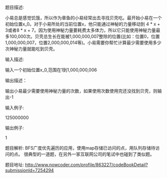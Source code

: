 ﻿题目描述:

小易总是感觉饥饿，所以作为章鱼的小易经常出去寻找贝壳吃。最开始小易在一个初始位置x_0。对于小易所处的当前位置x，他只能通过神秘的力量移动到 4 * x + 3或者8 * x + 7。因为使用神秘力量要耗费太多体力，所以它只能使用神秘力量最多100,000次。贝壳总生长在能被1,000,000,007整除的位置(比如：位置0，位置1,000,000,007，位置2,000,000,014等)。小易需要你帮忙计算最少需要使用多少次神秘力量就能吃到贝壳。

输入描述:

输入一个初始位置x_0,范围在1到1,000,000,006

输出描述：

输出小易最少需要使用神秘力量的次数，如果使用次数使用完还没找到贝壳，则输出-1

输入例子:

125000000

输出例子:

1

题目解析:
BFS广度优先遍历的应用，使用map存储已访问的点，用队列存储待访问的点。
很典型的一道题，在另外一家互联网公司的笔试中也碰到了类似题。

题目地址:
http://www.nowcoder.com/profile/863227/codeBookDetail?submissionId=7254294